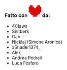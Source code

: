 ### Fatto con ![deltarune-heart](assets/img/cuore.svg) da:
- 4Claws
- Shitberk
- Gab
- Nicklaj (Simone Aronica)
- xShader1374_
- Alex
- Andrea Pedrali
- Luca Fosforo
